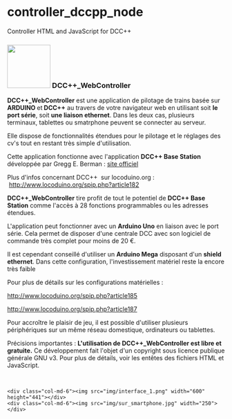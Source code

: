 # controller_dccpp_node
Controller HTML and JavaScript for DCC++


<!DOCTYPE html>
<html lang="en">
<head>
<link href="./img/icon.jpg" rel="shortcut icon" />

<meta charset="utf-8">
<meta name="viewport" content="width=device-width, initial-scale=1">
<link rel="stylesheet" href="https://maxcdn.bootstrapcdn.com/bootstrap/3.3.7/css/bootstrap.min.css">

<link rel="stylesheet" href="./style/css.css">
</head>
<body>
<div class="jumbotron">
  <div class="container">
    <h3><img src="img/logo.png" width="100">   DCC++<span class="text-justify">_WebController</span></h3>
  </div>
</div>
<div class="container">
  <div class="row">
    <div class="col-md-6">
      <p class="text-justify"><strong>DCC++_WebController</strong> est une application de pilotage de trains <strong></strong>basée sur<strong> ARDUINO </strong>et<strong> DCC++</strong> au travers de votre navigateur web en utilisant soit <strong>le port série</strong>, soit <strong>une liaison ethernet</strong>. Dans les deux cas, plusieurs terminaux, tablettes ou smatrphone peuvent se connecter au serveur.</p>
      <p class="text-justify"> Elle dispose de fonctionnalités  étendues pour le pilotage et le réglages des cv's tout en restant très simple d'utilisation.</p>
      <p class="text-justify">Cette application fonctionne avec l'application <strong>DCC++ Base Station</strong> développée par Gregg E. Berman : <a href="https://sites.google.com/site/dccppsite/">site officiel</a></p>
      <p class="text-justify">Plus d'infos concernant DCC++  sur locoduino.org :<br>
         <a href="http://www.locoduino.org/spip.php?article182">http://www.locoduino.org/spip.php?article182</a></p>
      <p class="text-justify"><strong>DCC++_WebController</strong> tire profit de tout le potentiel de <strong>DCC++ Base Station</strong> comme l'accès à 28 fonctions programmables ou les adresses étendues.</p>
      <p class="text-justify">L'application peut fonctionner avec un <strong>Arduino Uno</strong> en liaison avec le port série. Cela permet de disposer d'une centrale DCC avec son logiciel de commande très complet pour moins de 20 €. </p>
      <p class="text-justify">Il est cependant conseillé d'utiliser un <strong>Arduino Mega</strong> disposant d'un <strong>shield ethernet</strong>. Dans cette configuration, l'investissement matériel reste la encore très faible</p>
      <p class="text-justify">Pour plus de détails sur les configurations matérielles : </p>
      <p class="text-justify"><a href="http://www.locoduino.org/spip.php?article185">http://www.locoduino.org/spip.php?article185</a></p>
      <p class="text-justify"><a href="http://www.locoduino.org/spip.php?article187">http://www.locoduino.org/spip.php?article187</a></p>
      <p class="text-justify">Pour accroître le plaisir de jeu, il est possible d'utiliser plusieurs périphériques sur un même réseau domestique, ordinateurs ou tablettes.</p>
      <p class="text-justify">Précisions importantes : <strong>L'utilisation de DCC++_WebController est libre et gratuite.</strong> Ce développement fait l'objet d'un copyright sous licence publique générale GNU v3. Pour plus de détails, voir les entêtes des fichiers HTML et JavaScript.</p>
      <p class="text-justify">&nbsp;</p>
      
    <div class="col-md-6"><img src="img/interface_1.png" width="600" height="441"></div>
    <div class="col-md-6"><img src="img/sur_smartphone.jpg" width="250"></div>
  </div>

</div>
<!-- /container --> 
</body>
</html>
